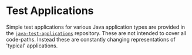 # Test Applications

Simple test applications for various Java application types are provided in the [`java-test-applications`][] repository.  These are not intended to cover all code-paths.  Instead these are constantly changing representations of 'typical' applications.

[`java-test-applications`]: https://github.com/cloudfoundry/java-test-applications

